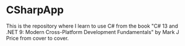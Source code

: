 # CSharpApp
This is the repository where I learn to use C# from the book "C# 13 and .NET 9: Modern Cross-Platform Development Fundamentals" by Mark J Price from cover to cover.
